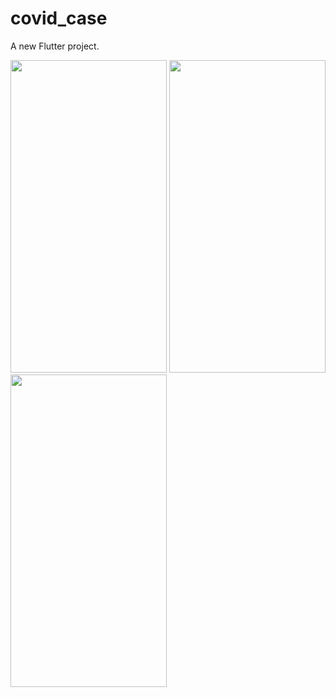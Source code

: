 # covid_case

A new Flutter project.

<img src = "https://user-images.githubusercontent.com/113905423/211269188-e41af0f7-2f40-427c-9014-745304354d3d.png" height = 500 width = 250>
<img src = "https://user-images.githubusercontent.com/113905423/211269180-6ce8f424-671e-4686-8f1a-d6342d2f7281.png" height = 500 width = 250>
<img src = "https://user-images.githubusercontent.com/113905423/211269185-1ef37e64-46a8-4f01-81bd-469cbf683d14.png" height = 500 width = 250>


